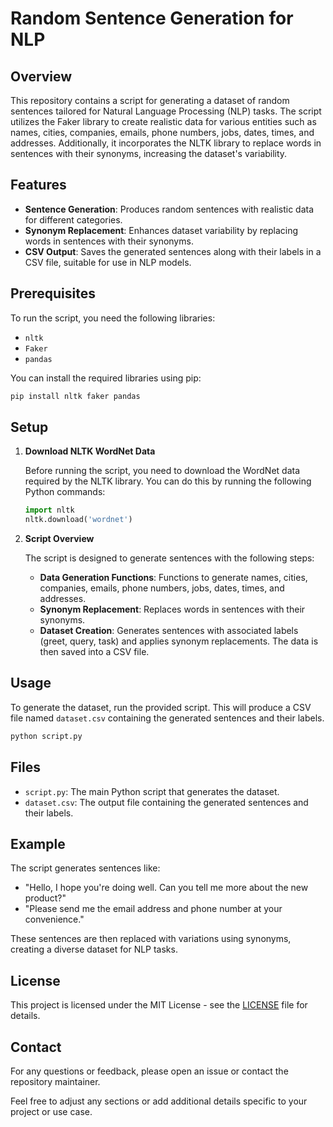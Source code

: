 # Random Sentence Generation for NLP

## Overview

This repository contains a script for generating a dataset of random sentences tailored for Natural Language Processing (NLP) tasks. The script utilizes the Faker library to create realistic data for various entities such as names, cities, companies, emails, phone numbers, jobs, dates, times, and addresses. Additionally, it incorporates the NLTK library to replace words in sentences with their synonyms, increasing the dataset's variability.

## Features

- **Sentence Generation**: Produces random sentences with realistic data for different categories.
- **Synonym Replacement**: Enhances dataset variability by replacing words in sentences with their synonyms.
- **CSV Output**: Saves the generated sentences along with their labels in a CSV file, suitable for use in NLP models.

## Prerequisites

To run the script, you need the following libraries:

- `nltk`
- `Faker`
- `pandas`

You can install the required libraries using pip:

```bash
pip install nltk faker pandas
```

## Setup

1. **Download NLTK WordNet Data**

   Before running the script, you need to download the WordNet data required by the NLTK library. You can do this by running the following Python commands:

   ```python
   import nltk
   nltk.download('wordnet')
   ```

2. **Script Overview**

   The script is designed to generate sentences with the following steps:
   
   - **Data Generation Functions**: Functions to generate names, cities, companies, emails, phone numbers, jobs, dates, times, and addresses.
   - **Synonym Replacement**: Replaces words in sentences with their synonyms.
   - **Dataset Creation**: Generates sentences with associated labels (greet, query, task) and applies synonym replacements. The data is then saved into a CSV file.

## Usage

To generate the dataset, run the provided script. This will produce a CSV file named `dataset.csv` containing the generated sentences and their labels.

```bash
python script.py
```

## Files

- `script.py`: The main Python script that generates the dataset.
- `dataset.csv`: The output file containing the generated sentences and their labels.

## Example

The script generates sentences like:

- "Hello, I hope you're doing well. Can you tell me more about the new product?"
- "Please send me the email address and phone number at your convenience."

These sentences are then replaced with variations using synonyms, creating a diverse dataset for NLP tasks.

## License

This project is licensed under the MIT License - see the [LICENSE](LICENSE) file for details.

## Contact

For any questions or feedback, please open an issue or contact the repository maintainer.

Feel free to adjust any sections or add additional details specific to your project or use case.
